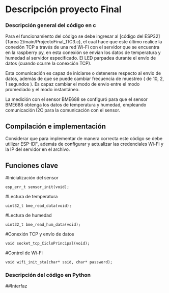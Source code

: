 <h1>Descripción proyecto Final</h1>

### Descripción general del código en c
Para el funcionamiento del código se debe ingresar al [código del ESP32](Tarea 2/main/ProjectoFinal_TIC3.c), el cual hace que este último realice la conexión TCP a través de una red Wi-Fi con el servidor que se encuentra en la raspberry py, en esta conexión se envían los datos de temperatura y humedad al servidor especificado. El LED parpadea durante el envío de datos (cuando ocurre la conexción TCP).

Esta comunicación es capaz de iniciarse o detenerse respecto al envio de datos, además de que se puede cambiar frecuencia de muestreo ( de 10, 2, 1 segundos ). Es capaz cambiar el modo de envio entre el modo promediado y el modo instantáneo. 

La medición con el sensor BME688 se configuró para que el sensor BME688 obtenga los datos de temperatura y humedad, empleando comunicación I2C para la comunicación con el sensor.

## Compilación e implementación

Considerar que para implementar de manera correcta este código se debe utilizar ESP-IDF, además de configurar y actualizar las credenciales Wi-Fi y la IP del servidor en el archivo.

## Funciones clave

#Inicialización del sensor

```
esp_err_t sensor_init(void);
```

#Lectura de temperatura

```
uint32_t bme_read_data(void);
```

#Lectura de humedad

```
uint32_t bme_read_hum_data(void);
```

#Conexión TCP y envío de datos

```
void socket_tcp_CicloPrincipal(void);
```

#Control de Wi-Fi

```
void wifi_init_sta(char* ssid, char* password);
```

### Descripción del código en Python

##Interfaz
